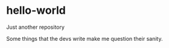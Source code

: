 # hello-world
Just another repository

Some things that the devs write make me question their sanity.
